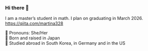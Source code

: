 ### Hi there 👋

<!--
**martina328/martina328** is a ✨ _special_ ✨ repository because its `README.md` (this file) appears on your GitHub profile.

Here are some ideas to get you started:

- 🔭 I’m currently working on ...
- 🌱 I’m currently learning ...
- 👯 I’m looking to collaborate on ...
- 🤔 I’m looking for help with ...
- 💬 Ask me about ...
- 📫 How to reach me: ...
- 😄 Pronouns: ...
- ⚡ Fun fact: ...
-->

I am a master’s student in math. I plan on graduating in March 2026. <br>
https://qiita.com/martina328 <br>

🌟 Pronouns: She/Her <br>
🌟 Born and raised in Japan <br>
🌟 Studied abroad in South Korea, in Germany and in the US<br>
